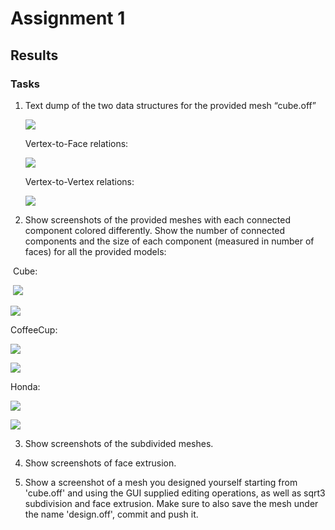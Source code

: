 # Assignment 1 

## Results

### Tasks
1. Text dump of the two data structures for the provided mesh “cube.off”

   ![](https://github.com/HaifaGraphicsCourses/geometryprocessing2021-sagigvili/blob/master/assignment1/images/image-20210307092414195.png?raw=true)

   Vertex-to-Face relations:

   ![](https://github.com/HaifaGraphicsCourses/geometryprocessing2021-sagigvili/blob/master/assignment1/images/image-20210307092508671.png?raw=true)

   Vertex-to-Vertex relations:

   ![](https://github.com/HaifaGraphicsCourses/geometryprocessing2021-sagigvili/blob/master/assignment1/images/image-20210307092606595.png?raw=true)

2) Show screenshots of the provided meshes with each connected component colored differently. Show the number of connected components and the size of each component (measured in number of faces) for all the provided models:

​	Cube:

​	![](https://github.com/HaifaGraphicsCourses/geometryprocessing2021-sagigvili/blob/master/assignment1/images/cube_2.PNG?raw=true)



![](https://github.com/HaifaGraphicsCourses/geometryprocessing2021-sagigvili/blob/master/assignment1/images/cube_comp_2.PNG?raw=true)



CoffeeCup:

![](https://github.com/HaifaGraphicsCourses/geometryprocessing2021-sagigvili/blob/master/assignment1/images/coffeecup_2.PNG?raw=true)



![](https://github.com/HaifaGraphicsCourses/geometryprocessing2021-sagigvili/blob/master/assignment1/images/coffeecup_comp_2.PNG?raw=true)



Honda:

![](https://github.com/HaifaGraphicsCourses/geometryprocessing2021-sagigvili/blob/master/assignment1/images/honda_2.PNG?raw=true)



![](https://github.com/HaifaGraphicsCourses/geometryprocessing2021-sagigvili/blob/master/assignment1/images/honda_comp_2.PNG?raw=true)

3) Show screenshots of the subdivided meshes.

4) Show screenshots of face extrusion.

5) Show a screenshot of a mesh you designed yourself starting from 'cube.off' and using the GUI supplied editing operations, as well as sqrt3 subdivision and face extrusion. Make sure to also save the mesh under the name 'design.off', commit and push it. 
